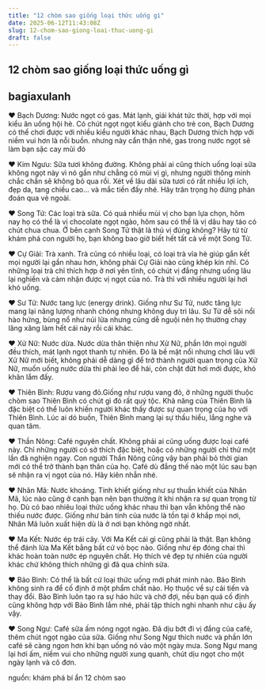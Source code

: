 ```yaml
---
title: "12 chòm sao giống loại thức uống gì"
date: 2025-06-12T11:43:08Z
slug: 12-chom-sao-giong-loai-thuc-uong-gi
draft: false
---
```


## 12 chòm sao giống loại thức uống gì

## bagiaxulanh

♥ Bạch Dương: Nước ngọt có gas. Mát lạnh, giái khát tức thời, hợp với mọi kiểu ăn uống hội hè. Có chút ngọt ngọt kiểu giành cho trẻ con, Bạch Dương có thể chơi được với nhiều kiểu người khác nhau, Bạch Dương thích hợp với niềm vui hơn là nỗi buồn. nhưng này cẩn thận nhé, gas trong nước ngọt sẽ làm bạn sặc cay mũi đó
 
♥ Kim Ngưu: Sữa tươi không đường. Không phải ai cũng thích uống loại sữa không ngọt này vì nó gần như chẳng có mùi vị gì, nhưng người thông minh chắc chắn sẽ không bỏ qua rồi. Xét về lâu dài sữa tươi có rất nhiều lợi ích, đẹp da, tang chiều cao… và mắc tiền đấy nhé. Hãy trân trọng họ đừng phán đoán qua vẻ ngoài.
 
♥ Song Tử: Các loại trà sữa. Có quá nhiều mùi vị cho bạn lựa chọn, hôm nay họ có thể là vị chocolate ngọt ngào, hôm sau có thể là vị dâu hay táo có chút chua chua. Ở bên cạnh Song Tử thật là thú vị đúng không? Hãy từ từ khám phá con người họ, bạn không bao giờ biết hết tất cả về một Song Tử.
 
♥ Cự Giải: Trà xanh. Trà cũng có nhiều loại, có loại trà vỉa hè giúp gắn kết mọi người lại gần nhau hơn, không phải Cự Giải nào cũng khép kín nhỉ. Có những loại trà chỉ thích hợp ở nơi yên tĩnh, có chút vị đắng nhưng uống lâu lại nghiền và cảm nhận được vị ngọt của nó. Trà thì với nhiều người lại hơi khó uống.
 
♥ Sư Tử: Nước tang lực (energy drink). Giống như Sư Tử, nước tăng lực mang lại năng lượng nhanh chóng nhưng không duy trì lâu. Sư Tử dễ sôi nổi hào hứng, bùng nổ như núi lửa nhưng cũng dễ nguội nên họ thường chạy lăng xăng làm hết cái này rồi cái khác.
 
♥ Xử Nữ: Nước dừa. Nước dừa thân thiện như Xử Nữ, phần lớn mọi người đều thích, mát lạnh ngọt thanh tự nhiên. Đó là bề mặt nổi nhưng chơi lâu với Xử Nữ mới biết, không phải dễ dàng gì để trở thành người quan trọng của Xử Nữ, muốn uống nước dừa thì phải leo để hái, còn chặt đứt hơi mới được, khó khăn lắm đấy.
 
♥ Thiên Bình: Rượu vang đỏ.Giống như rượu vang đỏ, ở những người thuộc chòm sao Thiên Bình có chút gì đó rất quý tộc. Khả năng của Thiên Bình là đặc biệt có thể luôn khiến người khác thấy được sự quan trọng của họ với Thiên Bình. Lúc ai dó buồn, Thiên Bình mang lại sự thấu hiểu, lắng nghe và quan tâm.
 
♥ Thần Nông: Café nguyên chất. Không phải ai cũng uống được loại café này. Chỉ những người có sở thích đặc biệt, hoặc có những người chỉ thử một lần đã nghiện ngay. Con người Thần Nông cũng vậy bạn phải bỏ thời gian mới có thể trở thành bạn thân của họ. Café dù đắng thế nào một lúc sau bạn sẽ nhận ra vị ngọt của nó. Hãy kiên nhẫn nhé.
 
♥ Nhân Mã: Nước khoáng. Tinh khiết giống như sự thuần khiết của Nhân Mã, lúc nào cũng ở cạnh bạn nên bạn thường ít khi nhận ra sự quan trọng từ họ. Dù có bao nhiêu loại thức uống khác nhau thì bạn vẫn không thể nào thiếu nước được. Giống như bản tính của nước là tồn tại ở khắp mọi nơi, Nhân Mã luôn xuất hiện dù là ở nơi bạn không ngờ nhất.
 
♥ Ma Kết: Nước ép trái cây. Với Ma Kết cái gì cũng phải là thật. Bạn không thể đánh lừa Ma Kết bằng bất cứ vỏ bọc nào. Giống như ép đóng chai thì khác hoàn toàn nước ép nguyên chất. Họ thích vẻ đẹp tự nhiên của người khác chứ không thích những gì đã qua chỉnh sửa.
 
♥ Bảo Bình: Có thể là bất cứ loại thức uống mới phát minh nào. Bảo Bình không sinh ra để cố định ở một phẩm chất nào. Họ thuộc về sự cải tiến và thay đổi. Bảo Bình luôn tạo ra sự háo hức và chờ đợi, nếu bạn quá cố định cũng không hợp với Bảo Bình lắm nhé, phải tập thích nghi nhanh như cậu ấy vậy.
 
♥ Song Ngư: Café sữa ấm nóng ngọt ngào. Đã dịu bớt đi vị đắng của café, thêm chút ngọt ngào của sữa. Giống như Song Ngư thích nước và phần lớn café sẽ càng ngon hơn khi bạn uống nó vào một ngày mưa. Song Ngư mang lại hơi ấm, niềm vui cho những người xung quanh, chút dịu ngọt cho một ngày lạnh và cô đơn.
 
 
nguồn: khám phá bí ẩn 12 chòm sao
